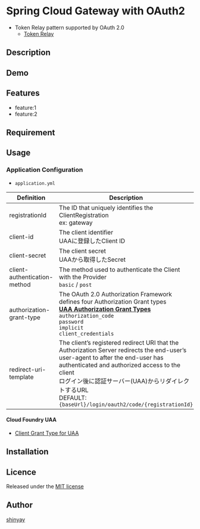 # Spring Cloud Gateway with OAuth2

- Token Relay pattern supported by OAuth 2.0
  - [Token Relay](https://cloud.spring.io/spring-cloud-static/spring-cloud-security/2.1.3.RELEASE/single/spring-cloud-security.html#_token_relay)

## Description

## Demo

## Features

- feature:1
- feature:2

## Requirement

## Usage
### Application Configuration
- `application.yml`

|Definition|Description|
|----------|-----------|
|registrationId|The ID that uniquely identifies the ClientRegistration<br>ex: gateway|
|client-id|The client identifier<br>UAAに登録したClient ID|
|client-secret|The client secret<br>UAAから取得したSecret|
|client-authentication-method|The method used to authenticate the Client with the Provider<br>`basic` / `post`|
|authorization-grant-type|The OAuth 2.0 Authorization Framework defines four Authorization Grant types<br>**[UAA Authorization Grant Types](https://docs.cloudfoundry.org/uaa/uaa-concepts.html##auth-grant-types)**<br>`authorization_code`<br>`password`<br>`implicit`<br>`client_credentials`|
|redirect-uri-template|The client’s registered redirect URI that the Authorization Server redirects the end-user’s user-agent to after the end-user has authenticated and authorized access to the client<br>ログイン後に認証サーバー(UAA)からリダイレクトするURL<br>DEFAULT: `{baseUrl}/login/oauth2/code/{registrationId}`|

#### Cloud Foundry UAA
- [Client Grant Type for UAA](https://docs.cloudfoundry.org/uaa/uaa-concepts.html##select-type)

## Installation

## Licence

Released under the [MIT license](https://gist.githubusercontent.com/shinyay/56e54ee4c0e22db8211e05e70a63247e/raw/34c6fdd50d54aa8e23560c296424aeb61599aa71/LICENSE)

## Author

[shinyay](https://github.com/shinyay)
